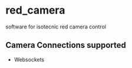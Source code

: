 # red_camera

software for isotecnic red camera control

## Camera Connections supported 

- Websockets
